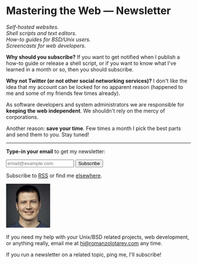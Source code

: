 # Mastering the Web &mdash; Newsletter

_Self-hosted websites.<br>
Shell scripts and text editors.<br>
How-to guides for BSD/Unix users.<br>
Screencasts for web developers._

**Why should you subscribe?** If you want to get notified when I
publish a how-to guide or release a shell script, or if you want
to know what I've learned in a month or so, then you should subscribe.

**Why not Twitter (or not other social networking services)?** I
don't like the idea that my account can be locked for no apparent
reason (happened to me and some of my friends few times already).

As software developers and system administrators we are responsible
for **keeping the web independent**. We shouldn't rely on the mercy of
corporations.

Another reason: **save your time**. Few times a month I pick the
best parts and send them to you. Stay tuned!

---

**Type-in your email** to get my newsletter:

<form method="post" action="https://tinyletter.com/romanzolotarev">
<input class="email" name="email" type="email" placeholder="email@example.com">
<button class="button" type="submit">Subscribe</button>
</form>

Subscribe to [RSS](https://www.romanzolotarev.com/rss.xml)
or find me [elsewhere](elsewhere.html).

<a href="https://www.romanzolotarev.com/"
  class="h-card"><img src="avatar120.jpeg" class="avatar"></a>

If you need my help with your Unix/BSD related projects, web
development, or anything really, email me at <hi@romanzolotarev.com>
any time.<br>

If you run a newsletter on a related topic, ping me, I'll subscribe!
